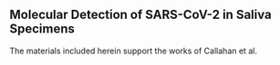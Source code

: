 ## Molecular Detection of SARS-CoV-2 in Saliva Specimens

The materials included herein support the works of Callahan et al.

